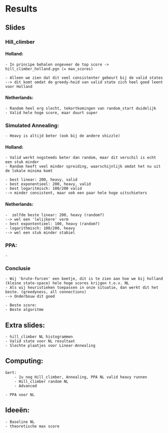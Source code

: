 # Results

## Slides

### Hill_climber

#### Holland:
    - In principe behalen ongeveer de top score -> hill_climber_holland.pgn (= max_scores)

    - Alleen we zien dat dit veel consistenter gebeurt bij de valid states
    --> dit komt omdat de greedy-heid van valid state zich heel goed leent voor Holland

#### Netherlands:
    - Random heel erg slecht, tekortkomingen van random_start duidelijk
    - Valid hele hoge score, maar duurt super


### Simulated Annealing:
    - Heavy is altijd beter (ook bij de andere shizzle)    

#### Holland:
    - Valid werkt nogsteeds beter dan random, maar dit verschil is echt een stuk minder
    - Random heeft veel minder spreiding, waarschijnlijk omdat het nu uit de lokale minima komt

    - best linear: 200, heavy, valid
    - best exponentieel: 200, heavy, valid  
    - best logaritmisch: 100/200 valid 
    --> minder consistent, maar ook een paar hele hoge uitschieters

#### Netherlands:
    -  zelfde beste linear: 200, heavy (random?)
    --> wel een 'lelijkere' vorm
    - best expontentieel: 100, heavy (random?)
    - logarithmisch: 100/200, heavy 
    --> wel een stuk minder stabiel

### PPA:
    - 

### Conclusie
    - Wij 'brute-forcen' een beetje, dit is te zien aan hoe we bij holland (kleine state-space) hele hoge scores krijgen t.o.v. NL
    - Als wij heuristieken toepassen in onze situatie, dan werkt dit het beste. (greedyness, all connections)
    --> Onderbouw dit goed 

    - Beste score: 
    - Beste algoritme 


## Extra slides:
    - hill_climber NL histogrammen
    - Valid state voor NL resultaat
    - Slechte plaatjes voor Linear-Annealing


## Computing:
    Gert:
        - 1u nog Hill_climber, Annealing, PPA NL valid heavy runnen
        - Hill_climber random NL
        - Advanced
    
    - PPA voor NL 


## Ideeën:
    - Baseline NL
    - theoretische max score